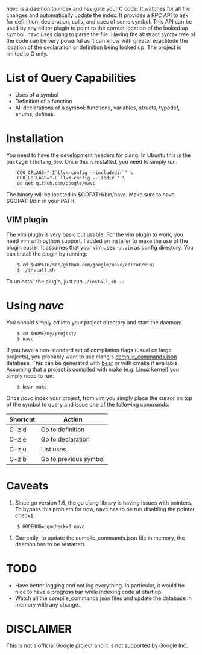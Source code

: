 *navc* is a daemon to index and navigate your C code. It watches for all file
changes and automatically update the index. It provides a RPC API to ask for
definition, declaration, calls, and uses of some symbol. This API can be used
by any editor plugin to point to the correct location of the looked up symbol.
navc uses clang to parse the file. Having the abstract syntax tree of the code
can be very powerful as it can know with greater exactitude the location of the
declaration or definition being looked up. The project is limited to C only.

List of Query Capabilities
==========================
* Uses of a symbol
* Definition of a function
* All declarations of a symbol: functions, variables, structs, typedef, enums, defines.

Installation
============
You need to have the development headers for clang. In Ubuntu this is the
package ``libclang_dev``. Once this is installed, you need to simply run:

```
	CGO_CFLAGS="-I`llvm-config --includedir`" \
	CGO_LDFLAGS="-L`llvm-config --libdir`" \
	go get github.com/google/navc
```

The binary will be located in $GOPATH/bin/navc. Make sure to have $GOPATH/bin in
your PATH.

VIM plugin
----------

The vim plugin is very basic but usable. For the vim plugin to work, you need
vim with python support. I added an installer to make the use of the plugin
easier. It assumes that your vim uses ``~/.vim`` as config directory. You can
install the plugin by running:

```
	$ cd $GOPATH/src/github.com/google/navc/editor/vim/
	$ ./install.sh
```

To uninstall the plugin, just run ``./install.sh -u``.

Using *navc*
============

You should simply *cd* into your project directory and start the daemon:

```
	$ cd $HOME/my/project/
	$ navc
```

If you have a non-standard set of compilation flags (usual on large projects),
you probably want to use clang's
[compile_commands.json](http://clang.llvm.org/docs/JSONCompilationDatabase.html)
database. This can be generated with [bear](https://github.com/rizsotto/Bear) or
with cmake if available. Assuming that a project is compiled with make (e.g. Linux kernel) you simply need to run:
```
	$ bear make
```

Once *navc* index your project, from vim you simply place the cursor on top of
the symbol to query and issue one of the following commands:

| Shortcut | Action                |
|----------|-----------------------|
| C-z d    | Go to definition      |
| C-z e    | Go to declaration     |
| C-z u    | List uses             |
| C-z b    | Go to previous symbol |

Caveats
=======

1. Since go version 1.6, the go clang library is having issues with pointers. To bypass this problem for now, navc has to be run disabling the pointer checks:
```
	$ GODEBUG=cgocheck=0 navc
```
1. Currently, to update the compile\_commands.json file in memory, the daemon
has to be restarted.


TODO
====
* Have better logging and not log everything. In particular, it would be nice
to have a progress bar while indexing code at start up.
* Watch all the compile\_commands.json files and update the database in memory
with any change.

DISCLAIMER
==========
This is not a official Google project and it is not supported by Google Inc.
